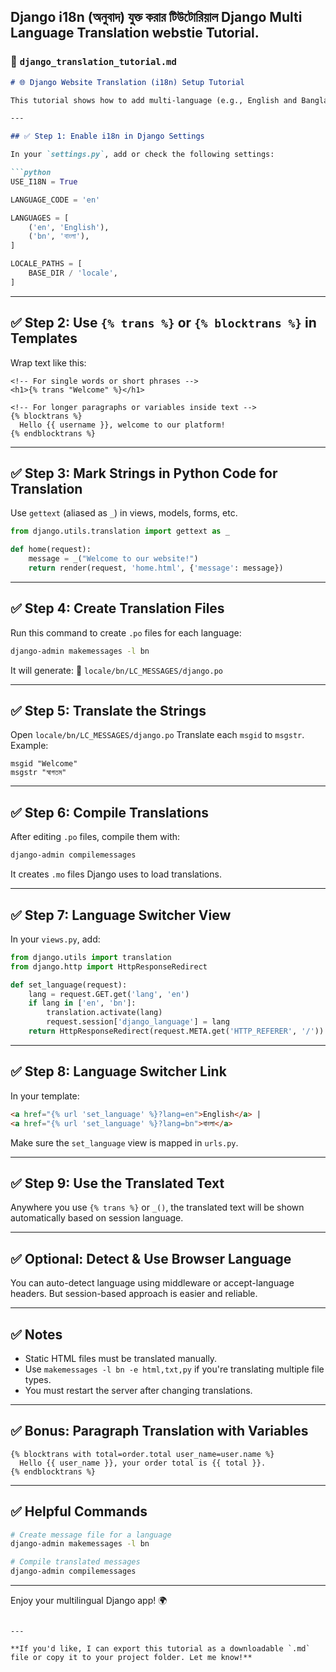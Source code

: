 Django i18n (অনুবাদ) যুক্ত করার টিউটোরিয়াল Django Multi Language Translation webstie Tutorial.
---

### 📄 `django_translation_tutorial.md`

````markdown
# 🌐 Django Website Translation (i18n) Setup Tutorial

This tutorial shows how to add multi-language (e.g., English and Bangla) support to your Django website using the built-in internationalization (i18n) system.

---

## ✅ Step 1: Enable i18n in Django Settings

In your `settings.py`, add or check the following settings:

```python
USE_I18N = True

LANGUAGE_CODE = 'en'

LANGUAGES = [
    ('en', 'English'),
    ('bn', 'বাংলা'),
]

LOCALE_PATHS = [
    BASE_DIR / 'locale',
]
````

---

## ✅ Step 2: Use `{% trans %}` or `{% blocktrans %}` in Templates

Wrap text like this:

```django
<!-- For single words or short phrases -->
<h1>{% trans "Welcome" %}</h1>

<!-- For longer paragraphs or variables inside text -->
{% blocktrans %}
  Hello {{ username }}, welcome to our platform!
{% endblocktrans %}
```

---

## ✅ Step 3: Mark Strings in Python Code for Translation

Use `gettext` (aliased as `_`) in views, models, forms, etc.

```python
from django.utils.translation import gettext as _

def home(request):
    message = _("Welcome to our website!")
    return render(request, 'home.html', {'message': message})
```

---

## ✅ Step 4: Create Translation Files

Run this command to create `.po` files for each language:

```bash
django-admin makemessages -l bn
```

It will generate:
📁 `locale/bn/LC_MESSAGES/django.po`

---

## ✅ Step 5: Translate the Strings

Open `locale/bn/LC_MESSAGES/django.po`
Translate each `msgid` to `msgstr`. Example:

```po
msgid "Welcome"
msgstr "স্বাগতম"
```

---

## ✅ Step 6: Compile Translations

After editing `.po` files, compile them with:

```bash
django-admin compilemessages
```

It creates `.mo` files Django uses to load translations.

---

## ✅ Step 7: Language Switcher View

In your `views.py`, add:

```python
from django.utils import translation
from django.http import HttpResponseRedirect

def set_language(request):
    lang = request.GET.get('lang', 'en')
    if lang in ['en', 'bn']:
        translation.activate(lang)
        request.session['django_language'] = lang
    return HttpResponseRedirect(request.META.get('HTTP_REFERER', '/'))
```

---

## ✅ Step 8: Language Switcher Link

In your template:

```html
<a href="{% url 'set_language' %}?lang=en">English</a> |
<a href="{% url 'set_language' %}?lang=bn">বাংলা</a>
```

Make sure the `set_language` view is mapped in `urls.py`.

---

## ✅ Step 9: Use the Translated Text

Anywhere you use `{% trans %}` or `_()`, the translated text will be shown automatically based on session language.

---

## ✅ Optional: Detect & Use Browser Language

You can auto-detect language using middleware or accept-language headers. But session-based approach is easier and reliable.

---

## ✅ Notes

* Static HTML files must be translated manually.
* Use `makemessages -l bn -e html,txt,py` if you're translating multiple file types.
* You must restart the server after changing translations.

---

## ✅ Bonus: Paragraph Translation with Variables

```django
{% blocktrans with total=order.total user_name=user.name %}
  Hello {{ user_name }}, your order total is {{ total }}.
{% endblocktrans %}
```

---

## ✅ Helpful Commands

```bash
# Create message file for a language
django-admin makemessages -l bn

# Compile translated messages
django-admin compilemessages
```

---

Enjoy your multilingual Django app! 🌍

```

---

**If you'd like, I can export this tutorial as a downloadable `.md` file or copy it to your project folder. Let me know!**
```
